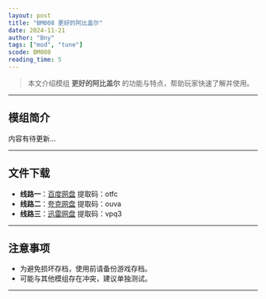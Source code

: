 ```yaml
---
layout: post
title: "BM008 更好的阿比盖尔"
date: 2024-11-21
author: "Bny"
tags: ["mod", "tune"]
scode: BM008
reading_time: 5
---
```


> 本文介绍模组 **更好的阿比盖尔** 的功能与特点，帮助玩家快速了解并使用。

---

## 模组简介

内容有待更新...

---


## 文件下载
- **线路一**：[百度网盘](https://pan.baidu.com/s/1riPqCQMexyiV1S9c1wCArg?pwd=otfc)  提取码：otfc  
- **线路二**：[夸克网盘](https://pan.quark.cn/s/b334c39b1145?pwd=ouva)  提取码：ouva  
- **线路三**：[迅雷网盘](https://pan.xunlei.com/s/VOCCbZQGIeXK2RN4MTAx7MyPA1?pwd=vpq3)  提取码：vpq3  

---

## 注意事项
- 为避免损坏存档，使用前请备份游戏存档。
- 可能与其他模组存在冲突，建议单独测试。

---

